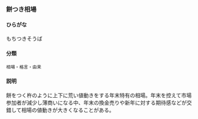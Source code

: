 <div style="display:none;">

## [あ行](securities-terms?id=あ行)
## [か行](securities-terms?id=か行)
## [さ行](securities-terms?id=さ行)
## [た行](securities-terms?id=た行)
## [な行](securities-terms?id=な行)
## [は行](securities-terms?id=は行)
## [ま行](securities-terms?id=ま行)

</div>

### 餅つき相場

#### ひらがな

もちつきそうば

#### 分類

`相場・格言・由来`

#### 説明

餅をつく杵のように上下に荒い値動きをする年末特有の相場。年末を控えて市場参加者が減少し薄商いになる中、年末の換金売りや新年に対する期待感などが交錯して相場の値動きが大きくなることがある。

<div style="display:none;">

## [や行](securities-terms?id=や行)
## [ら行](securities-terms?id=ら行)
## [わ行](securities-terms?id=わ行)
## [英数字・記号](securities-terms?id=英数字・記号)

</div>

